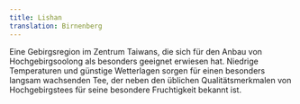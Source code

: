 ```yaml
---
title: Lishan
translation: Birnenberg
---
```

Eine Gebirgsregion im Zentrum Taiwans, die sich für den Anbau von Hochgebirgsoolong als besonders geeignet erwiesen hat. Niedrige Temperaturen und günstige Wetterlagen sorgen für einen besonders langsam wachsenden Tee, der neben den üblichen Qualitätsmerkmalen von Hochgebirgstees für seine besondere Fruchtigkeit bekannt ist.